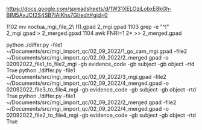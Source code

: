 https://docs.google.com/spreadsheets/d/1W31XELOzjLobxE8kGh-BIM5AxJCf2S4SB7IAIKhs7GI/edit#gid=0

 1102  mv noctua_mgi_file_2\ \(1\).gpad 2_mgi.gpad
 1103  grep -e "^\!" 2_mgi.gpad > 2_merged.gpad
 1104  awk FNR!=1 2* >> 2_merged.gpad


python ./differ.py -file1 ~/Documents/src/mgi_import_qc/02_09_2022/1_go_cam_mgi.gpad -file2 ~/Documents/src/mgi_import_qc/02_09_2022/2_merged.gpad -o 02092022_file1_to_file2_mgi -gb evidence_code -gb subject -gb object -rtd True
python ./differ.py -file1 ~/Documents/src/mgi_import_qc/02_09_2022/3_mgi.gpad -file2 ~/Documents/src/mgi_import_qc/02_09_2022/4_merged.gpad -o 02092022_file3_to_file4_mgi -gb evidence_code -gb subject -gb object -rtd True
python ./differ.py -file1 ~/Documents/src/mgi_import_qc/02_09_2022/2_merged.gpad -file2 ~/Documents/src/mgi_import_qc/02_09_2022/4_merged.gpad -o 02092022_file2_to_file4_mgi -gb evidence_code -gb subject -gb object -rtd True

